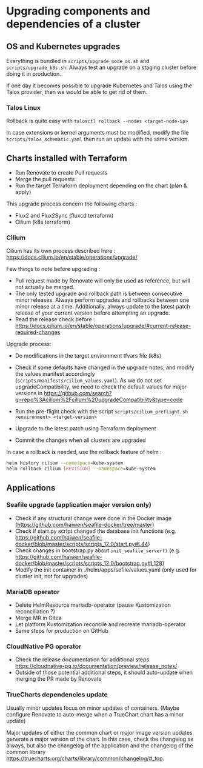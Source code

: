 # Upgrading components and dependencies of a cluster

## OS and Kubernetes upgrades

Everything is bundled in `scripts/upgrade_node_os.sh` and `scripts/upgrade_k8s.sh`. Always test an upgrade on a staging cluster before doing it in production.

If one day it becomes possible to upgrade Kubernetes and Talos using the Talos provider, then we would be able to get rid of them.

### Talos Linux

Rollback is quite easy with `talosctl rollback --nodes <target-node-ip>`

In case extensions or kernel arguments must be modified, modify the file `scripts/talos_schematic.yaml` then run an update with the same version.

## Charts installed with Terraform

- Run Renovate to create Pull requests
- Merge the pull requests
- Run the target Terraform deployment depending on the chart (plan & apply)

This upgrade process concern the following charts :

- Flux2 and Flux2Sync (fluxcd terraform)
- Cilium (k8s terraform)

### Cilium

Cilium has its own process described here : <https://docs.cilium.io/en/stable/operations/upgrade/>

Few things to note before upgrading :

- Pull request made by Renovate will only be used as reference, but will not actually be merged.
- The only tested upgrade and rollback path is between consecutive minor releases. Always perform upgrades and rollbacks between one minor release at a time. Additionally, always update to the latest patch release of your current version before attempting an upgrade.
- Read the release check before : <https://docs.cilium.io/en/stable/operations/upgrade/#current-release-required-changes>

Upgrade process:

- Do modifications in the target environment tfvars file (k8s)
- Check if some defaults have changed in the upgrade notes, and modify the values manifest accordingly (`scripts/manifests/cilium_values.yaml`). As we do not set upgradeCompatibility, we need to check the default values for major versions in <https://github.com/search?q=repo%3Acilium%2Fcilium%20upgradeCompatibility&type=code>
- Run the pre-flight check with the script `scripts/cilium_preflight.sh <environment> <target-version>`
- Upgrade to the latest patch using Terraform deployment

- Commit the changes when all clusters are upgraded

In case a rollback is needed, use the rollback feature of helm :

```bash
helm history cilium --namespace=kube-system
helm rollback cilium [REVISION] --namespace=kube-system
```

## Applications

### Seafile upgrade (application major version only)

- Check if any structural change were done in the Docker image (<https://github.com/haiwen/seafile-docker/tree/master>)
- Check if start.py script changed the database init functions (e.g. <https://github.com/haiwen/seafile-docker/blob/master/scripts/scripts_12.0/start.py#L44>)
- Check changes in bootstrap.py about `init_seafile_server()` (e.g. <https://github.com/haiwen/seafile-docker/blob/master/scripts/scripts_12.0/bootstrap.py#L128>)
- Modify the init container in ./helm/apps/sefile/values.yaml (only used for cluster init, not for upgrades)

### MariaDB operator

- Delete HelmResource mariadb-operator (pause Kustomization reconciliation ?)
- Merge MR in Gitea
- Let platform Kustomization reconcile and recreate mariadb-operator
- Same steps for production on GitHub

### CloudNative PG operator

- Check the release documentation for additional steps <https://cloudnative-pg.io/documentation/preview/release_notes/>
- Outside of those potential additional steps, it should auto-update when merging the PR made by Renovate

### TrueCharts dependencies update

Usually minor updates focus on minor updates of containers. (Maybe configure Renovate to auto-merge when a TrueChart chart has a minor update)

Major updates of either the common chart or major image version updates generate a major version of the chart. In this case, check the changelog as always, but also the changelog of the application and the changelog of the common library <https://truecharts.org/charts/library/common/changelog/#_top>.
